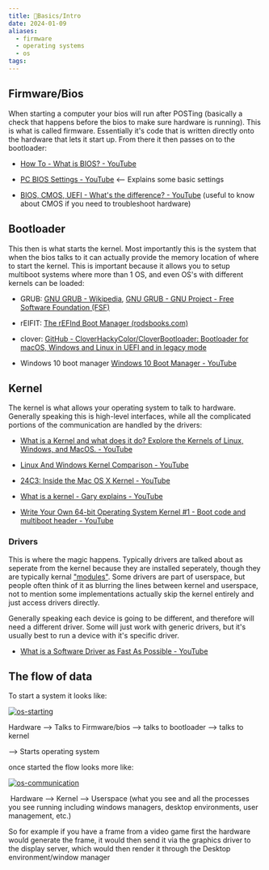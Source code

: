 ```yaml
---
title: 🌱Basics/Intro
date: 2024-01-09
aliases:
  - firmware
  - operating systems
  - os
tags:
---
```


## Firmware/Bios

When starting a computer your bios will run after POSTing (basically a check that happens before the bios to make sure hardware is running). This is what is called firmware. Essentially it's code that is written directly onto the hardware that lets it start up. From there it then passes on to the bootloader:

- [How To - What is BIOS? - YouTube](https://www.youtube.com/watch?v=ncUmWthHrU0)
    
- [PC BIOS Settings - YouTube](https://www.youtube.com/watch?v=ezubjTO7rRI) <-- Explains some basic settings
    
- [BIOS, CMOS, UEFI - What's the difference? - YouTube](https://www.youtube.com/watch?v=LGz0Io_dh_I) (useful to know about CMOS if you need to troubleshoot hardware)
    

## Bootloader

This then is what starts the kernel. Most importantly this is the system that when the bios talks to it can actually provide the memory location of where to start the kernel. This is important because it allows you to setup multiboot systems where more than 1 OS, and even OS's with different kernels can be loaded:

- GRUB: [GNU GRUB - Wikipedia](https://en.wikipedia.org/wiki/GNU_GRUB), [GNU GRUB - GNU Project - Free Software Foundation (FSF)](https://www.gnu.org/software/grub/)
    
- rEIFIT: [The rEFInd Boot Manager (rodsbooks.com)](https://www.rodsbooks.com/refind/)
    
- clover: [GitHub - CloverHackyColor/CloverBootloader: Bootloader for macOS, Windows and Linux in UEFI and in legacy mode](https://github.com/CloverHackyColor/CloverBootloader)
    
- Windows 10 boot manager [Windows 10 Boot Manager - YouTube](https://www.youtube.com/watch?v=coeo_8RqeZA)
    

## Kernel

The kernel is what allows your operating system to talk to hardware. Generally speaking this is high-level interfaces, while all the complicated portions of the communication are handled by the drivers:

- [What is a Kernel and what does it do? Explore the Kernels of Linux, Windows, and MacOS. - YouTube](https://www.youtube.com/watch?v=IvGdY6luTtU)
    
- [Linux And Windows Kernel Comparison - YouTube](https://www.youtube.com/watch?v=Nz-vWYM-2Gw)
    
- [24C3: Inside the Mac OS X Kernel - YouTube](https://www.youtube.com/watch?v=-7GMHB3Plc8)
    
- [What is a kernel - Gary explains - YouTube](https://www.youtube.com/watch?v=mycVSMyShk8)
    
- [Write Your Own 64-bit Operating System Kernel #1 - Boot code and multiboot header - YouTube](https://www.youtube.com/watch?v=FkrpUaGThTQ)
    

### Drivers

This is where the magic happens. Typically drivers are talked about as seperate from the kernel because they are installed seperately, though they are typically kernal ["modules"](https://en.wikipedia.org/wiki/Loadable_kernel_module). Some drivers are part of userspace, but people often think of it as blurring the lines between kernel and userspace, not to mention some implementations actually skip the kernel entirely and just access drivers directly.

Generally speaking each device is going to be different, and therefore will need a different driver. Some will just work with generic drivers, but it's usually best to run a device with it's specific driver.

- [What is a Software Driver as Fast As Possible - YouTube](https://www.youtube.com/watch?v=t-aRlwLI-b0)

## The flow of data

To start a system it looks like:

[![os-starting](https://gist.githubusercontent.com/Descent098/ab3bc88425c71e36f3583d916b9ee2b9/raw/c8497db3647bcb1e934120a32b60775c1874ee8f/os-starting.png)](https://gist.githubusercontent.com/Descent098/ab3bc88425c71e36f3583d916b9ee2b9/raw/c8497db3647bcb1e934120a32b60775c1874ee8f/os-starting.png)

Hardware --> Talks to Firmware/bios --> talks to bootloader --> talks to kernel

--> Starts operating system

once started the flow looks more like:

[![os-communication](https://gist.githubusercontent.com/Descent098/ab3bc88425c71e36f3583d916b9ee2b9/raw/c43b126c242e1834e3e4c015940e5735d1adc861/os-communication.png)](https://gist.githubusercontent.com/Descent098/ab3bc88425c71e36f3583d916b9ee2b9/raw/c43b126c242e1834e3e4c015940e5735d1adc861/os-communication.png)

 Hardware --> Kernel --> Userspace (what you see and all the processes you see running including windows managers, desktop environments, user management, etc.)

So for example if you have a frame from a video game first the hardware would generate the frame, it would then send it via the graphics driver to the display server, which would then render it through the Desktop environment/window manager